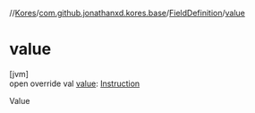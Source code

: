 //[Kores](../../../index.md)/[com.github.jonathanxd.kores.base](../index.md)/[FieldDefinition](index.md)/[value](value.md)

# value

[jvm]\
open override val [value](value.md): [Instruction](../../com.github.jonathanxd.kores/-instruction/index.md)

Value
